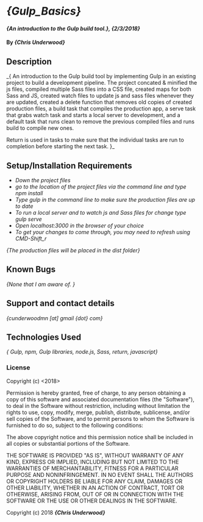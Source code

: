 # _{Gulp_Basics}_

#### _{An introduction to the Gulp build tool.}, {2/3/2018}_

#### By _**{Chris Underwood}**_

## Description

_{ An introduction to the Gulp build tool by implementing Gulp in an existing project to build a development pipeline. The project concated & minified the js files, compiled multiple Sass files into a CSS file, created maps for both Sass and JS, created watch files to update js and sass files whenever they are updated, created a delete function that removes old copies of created production files, a build task that compiles the production app, a serve task that grabs watch task and starts a local server to development, and a default task that runs clean to remove the previous compiled files and runs build to compile new ones.

  Return is used in tasks to make sure that the individual tasks are run to completion before starting the next task.   }_

## Setup/Installation Requirements

* _Down the project files_
* _go to the location of the project files via the command line and type npm install_
* _Type gulp in the command line to make sure the production files are up to date_
* _To run a local server and to watch js and Sass files for change type gulp serve_
* _Open localhost:3000 in the browser of your choice_
* _To get your changes to come through, you may need to refresh using CMD-Shift_r_

_{The production files will be placed in the dist folder}_

## Known Bugs

_{None that I am aware of. }_

## Support and contact details

_{cunderwoodmn [at] gmail {dot} com}_

## Technologies Used

_{ Gulp, npm, Gulp libraries, node.js, Sass, return, javascript}_

### License

Copyright (c) <2018> <Chris Underwood>

Permission is hereby granted, free of charge, to any person obtaining a copy of this software and associated documentation files (the "Software"), to deal in the Software without restriction, including without limitation the rights to use, copy, modify, merge, publish, distribute, sublicense, and/or sell copies of the Software, and to permit persons to whom the Software is furnished to do so, subject to the following conditions:

The above copyright notice and this permission notice shall be included in all copies or substantial portions of the Software.

THE SOFTWARE IS PROVIDED "AS IS", WITHOUT WARRANTY OF ANY KIND, EXPRESS OR IMPLIED, INCLUDING BUT NOT LIMITED TO THE WARRANTIES OF MERCHANTABILITY, FITNESS FOR A PARTICULAR PURPOSE AND NONINFRINGEMENT. IN NO EVENT SHALL THE AUTHORS OR COPYRIGHT HOLDERS BE LIABLE FOR ANY CLAIM, DAMAGES OR OTHER LIABILITY, WHETHER IN AN ACTION OF CONTRACT, TORT OR OTHERWISE, ARISING FROM, OUT OF OR IN CONNECTION WITH THE SOFTWARE OR THE USE OR OTHER DEALINGS IN THE SOFTWARE.

Copyright (c) 2018 **_{Chris Underwood}_**
